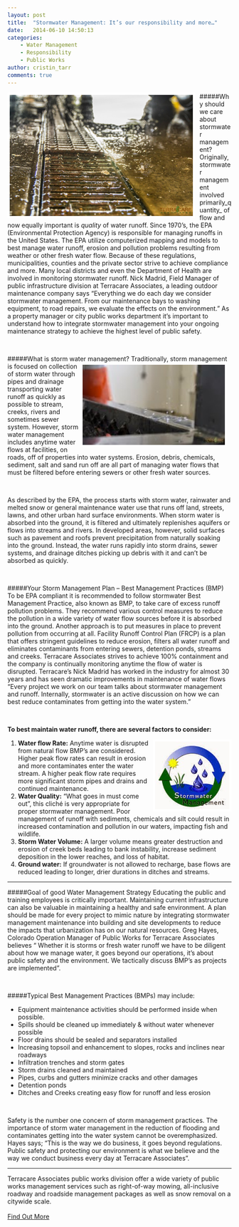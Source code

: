 ```yaml
---
layout: post
title:  "Stormwater Management: It’s our responsibility and more…"
date:   2014-06-10 14:50:13
categories: 
    - Water Management
    - Responsibility
    - Public Works
author: cristin_tarr
comments: true
---
```


<img src="/images/blog/Water_to_drain.jpg" alt="Water to Drain Photo" width="412px" height="272px" style="float:left; border: 5px solid white; margin-right: 10px;">

#####Why should we care about stormwater management?  
Originally, stormwater management involved primarily_quantity_ of flow and now equally important is _quality_ of water runoff.  Since 1970’s, the EPA (Environmental Protection Agency) is responsible for managing runoffs in the United States. The EPA utilize computerized mapping and models to best manage water runoff, erosion and pollution problems resulting from weather or other fresh water flow. Because of these regulations, municipalities, counties and the private sector strive to achieve compliance and more.  Many local districts and even the Department of Health are involved in monitoring stormwater runoff. Nick Madrid, Field Manager of public infrastructure division at Terracare Associates, a leading outdoor maintenance company says “Everything we do each day we consider stormwater management.  From our maintenance bays to washing equipment, to road repairs, we evaluate the effects on the environment.”  As a property manager or city public works department it’s important to understand how to integrate stormwater management into your ongoing maintenance strategy to achieve the highest level of public safety.

<br>

#####What is storm water management?
<img src="/images/blog/Water_droplets_on_truck.jpg" alt="Water droplets on truck Photo" width="320px" height="180px" style="float:right; border: 5px solid white; margin-right: 10px;">
Traditionally, storm management is focused on collection of storm water through pipes and drainage transporting water runoff as quickly as possible to stream, creeks, rivers and sometimes sewer system.  However, storm water management includes anytime water flows at facilities, on roads, off of properties into water systems.  Erosion, debris, chemicals, sediment, salt and sand run off are all part of managing water flows that must be filtered before entering sewers or other fresh water sources.  

<br>

As described by the EPA, the process starts with storm water, rainwater and melted snow or general maintenance water use that runs off land, streets, lawns, and other urban hard surface environments. When storm water is absorbed into the ground, it is filtered and ultimately replenishes aquifers or flows into streams and rivers. In developed areas, however, solid surfaces such as pavement and roofs prevent precipitation from naturally soaking into the ground. Instead, the water runs rapidly into storm drains, sewer systems, and drainage ditches picking up debris with it and can’t be absorbed as quickly.  

<br>

#####Your Storm Management Plan – Best Management Practices (BMP)
To be EPA compliant it is recommended to follow stormwater Best Management Practice, also known as BMP, to take care of excess runoff pollution problems.  They recommend various control measures to reduce the pollution in a wide variety of water flow sources before it is absorbed into the ground. Another approach is to put measures in place to prevent pollution from occurring at all.  Facility Runoff Control Plan (FRCP) is a plan that offers stringent guidelines to reduce erosion, filters all water runoff and eliminates contaminants from entering sewers, detention ponds, streams and creeks.  Terracare Associates strives to achieve 100% containment and the company is continually monitoring anytime the flow of water is disrupted.  Terracare’s Nick Madrid has worked in the industry for almost 30 years and has seen dramatic improvements in maintenance of water flows “Every project we work on our team talks about stormwater management  and runoff.  Internally, stormwater is an active discussion on how we can best reduce contaminates from getting into the water system.”  

<br>

**To best maintain water runoff, there are several factors to consider:**

<img src="/images/blog/stormwater_managment.jpg" alt="Water to Drain Photo" style="float:right; border: 5px solid white; margin-left: 10px;">

1. **Water flow Rate:** Anytime water is disrupted from natural flow BMP’s are considered. Higher peak flow rates can result in erosion and more contaminates enter the water stream.   A higher peak flow rate requires more significant storm pipes and drains and continued maintenance.
2. **Water Quality:** “What goes in must come out”, this cliché is very appropriate for proper stormwater management.   Poor management of runoff with sediments, chemicals and silt could result in increased contamination and pollution in our waters, impacting fish and wildlife. 
3. **Storm Water Volume:** A larger volume means greater destruction and erosion of creek beds leading to bank instability, increase sediment deposition in the lower reaches, and loss of habitat.
4. **Ground water:** If groundwater is not allowed to recharge, base flows are reduced leading to longer, drier durations in ditches and streams.

<hr class="blog">

#####Goal of good Water Management Strategy
Educating the public and training employees is critically important.  Maintaining current infrastructure can also be valuable in maintaining a healthy and safe environment.  A plan should be made for every project to mimic nature by integrating stormwater management maintenance into building and site developments to reduce the impacts that urbanization has on our natural resources.  Greg Hayes, Colorado Operation Manager of Public Works for Terracare Associates believes “ Whether it is storms or fresh water runoff we have to be diligent about how we manage water, it goes beyond our operations, it’s about public safety and the environment.  We tactically discuss BMP’s as projects are implemented”.  

<br>

#####Typical Best Management Practices (BMPs) may include:
- Equipment maintenance activities should be performed inside when possible.
- Spills should be cleaned up immediately & without water whenever possible
- Floor drains should be sealed and separators installed
- Increasing topsoil and enhancement to slopes, rocks and inclines near roadways
- Infiltration trenches and storm gates
- Storm drains cleaned and maintained
- Pipes, curbs and gutters minimize cracks and other damages
- Detention ponds
- Ditches and Creeks creating easy flow for runoff and less erosion

<br>

Safety is the number one concern of storm management practices. The importance of storm water management in the reduction of flooding and contaminates getting into the water system cannot be overemphasized.   Hayes says; “This is the way we do business, it goes beyond regulations.  Public safety and protecting our environment is what we believe and the way we conduct business every day at Terracare Associates”.
<hr class="blog">
Terracare Associates public works division offer a wide variety of public works management services such as right-of-way mowing, all-inclusive roadway and roadside management packages as well as snow removal on a citywide scale. 
<br><br>
<a href="/contact-us">Find Out More <i class="fa fa-angle-right"></i></a>


[jekyll-gh]: https://github.com/mojombo/jekyll
[jekyll]:    http://jekyllrb.com
